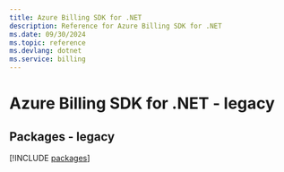 ```yaml
---
title: Azure Billing SDK for .NET
description: Reference for Azure Billing SDK for .NET
ms.date: 09/30/2024
ms.topic: reference
ms.devlang: dotnet
ms.service: billing
---
```

# Azure Billing SDK for .NET - legacy
## Packages - legacy
[!INCLUDE [packages](billing-index.md)]
